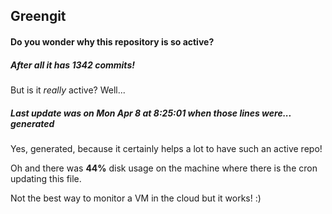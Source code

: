 ## Greengit

#### Do you wonder why this repository is so active?

##### After all it has 1342 commits!

But is it *really* active? Well...

##### Last update was on Mon Apr 8 at 8:25:01 when those lines were... generated

Yes, generated, because it certainly helps a lot to have such an active repo!

Oh and there was **44%** disk usage on the machine
where there is the cron updating this file.

Not the best way to monitor a VM in the cloud but it works! :)
